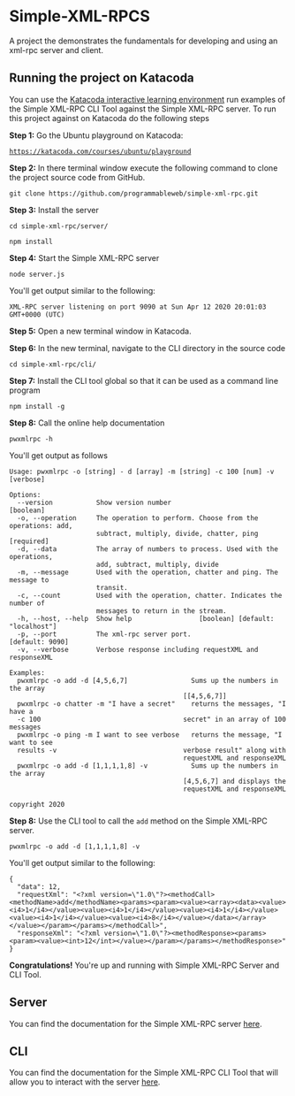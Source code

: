 # Simple-XML-RPCS
A project the demonstrates the fundamentals for developing and using an xml-rpc server and client.

## Running the project on Katacoda

You can use the [Katacoda interactive learning environment](katacode.com) run examples of the Simple XML-RPC CLI Tool against the Simple XML-RPC server. To run this project against on Katacoda do the following steps

**Step 1:** Go the Ubuntu playground on Katacoda:

[`https://katacoda.com/courses/ubuntu/playground`](https://katacoda.com/courses/ubuntu/playground)

**Step 2:** In there terminal window execute the following command to clone the project source code from GitHub.

`git clone https://github.com/programmableweb/simple-xml-rpc.git`

**Step 3:** Install the server

`cd simple-xml-rpc/server/`

`npm install`

**Step 4:** Start the Simple XML-RPC server

`node server.js`

You'll get output similar to the following:

`XML-RPC server listening on port 9090 at Sun Apr 12 2020 20:01:03 GMT+0000 (UTC)`

**Step 5:** Open a new terminal window in Katacoda.

**Step 6:** In the new terminal, navigate to the CLI directory in the source code

`cd simple-xml-rpc/cli/`

**Step 7:** Install the CLI tool global so that it can be used as a command line program

`npm install -g`

**Step 8:** Call the online help documentation

 `pwxmlrpc -h`
 
You'll get output as follows

```
Usage: pwxmlrpc -o [string] - d [array] -m [string] -c 100 [num] -v [verbose]

Options:
  --version           Show version number                              [boolean]
  -o, --operation     The operation to perform. Choose from the operations: add,
                      subtract, multiply, divide, chatter, ping       [required]
  -d, --data          The array of numbers to process. Used with the operations,
                      add, subtract, multiply, divide
  -m, --message       Used with the operation, chatter and ping. The message to
                      transit.
  -c, --count         Used with the operation, chatter. Indicates the number of
                      messages to return in the stream.
  -h, --host, --help  Show help                 [boolean] [default: "localhost"]
  -p, --port          The xml-rpc server port.                   [default: 9090]
  -v, --verbose       Verbose response including requestXML and responseXML

Examples:
  pwxmlrpc -o add -d [4,5,6,7]                Sums up the numbers in the array
                                            [[4,5,6,7]]
  pwxmlrpc -o chatter -m "I have a secret"    returns the messages, "I have a
  -c 100                                    secret" in an array of 100 messages
  pwxmlrpc -o ping -m I want to see verbose   returns the message, "I want to see
  results -v                                verbose result" along with
                                            requestXML and responseXML
  pwxmlrpc -o add -d [1,1,1,1,8] -v           Sums up the numbers in the array
                                            [4,5,6,7] and displays the
                                            requestXML and responseXML

copyright 2020
```

**Step 8:** Use the CLI tool to call the `add` method on the Simple XML-RPC server.

`pwxmlrpc -o add -d [1,1,1,1,8] -v`

You'll get output similar to the following:

```
{
  "data": 12,
  "requestXml": "<?xml version=\"1.0\"?><methodCall><methodName>add</methodName><params><param><value><array><data><value><i4>1</i4></value><value><i4>1</i4></value><value><i4>1</i4></value><value><i4>1</i4></value><value><i4>8</i4></value></data></array></value></param></params></methodCall>",
  "responseXml": "<?xml version=\"1.0\"?><methodResponse><params><param><value><int>12</int></value></param></params></methodResponse>"
}
```

**Congratulations!** You're up and running with Simple XML-RPC Server and CLI Tool.

## Server

You can find the documentation for the Simple XML-RPC server [here](./server/readme.md).

## CLI

You can find the documentation for the Simple XML-RPC CLI Tool that will allow you to interact with the server [here](./cli/readme.md).